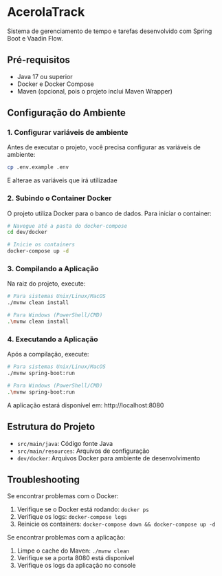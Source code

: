 # AcerolaTrack

Sistema de gerenciamento de tempo e tarefas desenvolvido com Spring Boot e Vaadin Flow.

## Pré-requisitos

- Java 17 ou superior
- Docker e Docker Compose
- Maven (opcional, pois o projeto inclui Maven Wrapper)

## Configuração do Ambiente

### 1. Configurar variáveis de ambiente
Antes de executar o projeto, você precisa configurar as variáveis de ambiente:
```bash
cp .env.example .env
```

E alterae as variáveis que irá utilizadae

### 2. Subindo o Container Docker

O projeto utiliza Docker para o banco de dados. Para iniciar o container:

```bash
# Navegue até a pasta do docker-compose
cd dev/docker

# Inicie os containers
docker-compose up -d
```

### 3. Compilando a Aplicação

Na raiz do projeto, execute:

```bash
# Para sistemas Unix/Linux/MacOS
./mvnw clean install

# Para Windows (PowerShell/CMD)
.\mvnw clean install
```

### 4. Executando a Aplicação

Após a compilação, execute:

```bash
# Para sistemas Unix/Linux/MacOS
./mvnw spring-boot:run

# Para Windows (PowerShell/CMD)
.\mvnw spring-boot:run
```

A aplicação estará disponível em: http://localhost:8080

## Estrutura do Projeto

- `src/main/java`: Código fonte Java
- `src/main/resources`: Arquivos de configuração
- `dev/docker`: Arquivos Docker para ambiente de desenvolvimento

## Troubleshooting

Se encontrar problemas com o Docker:
1. Verifique se o Docker está rodando: `docker ps`
2. Verifique os logs: `docker-compose logs`
3. Reinicie os containers: `docker-compose down && docker-compose up -d`

Se encontrar problemas com a aplicação:
1. Limpe o cache do Maven: `./mvnw clean`
2. Verifique se a porta 8080 está disponível
3. Verifique os logs da aplicação no console
